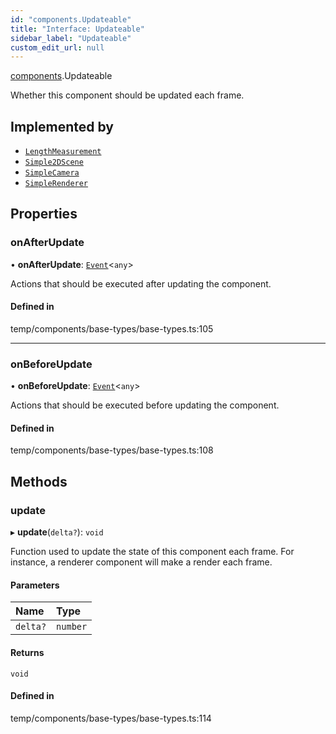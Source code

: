 ```yaml
---
id: "components.Updateable"
title: "Interface: Updateable"
sidebar_label: "Updateable"
custom_edit_url: null
---
```


[components](../modules/components.md).Updateable

Whether this component should be updated each frame.

## Implemented by

- [`LengthMeasurement`](../classes/components.LengthMeasurement.md)
- [`Simple2DScene`](../classes/components.Simple2DScene.md)
- [`SimpleCamera`](../classes/components.SimpleCamera.md)
- [`SimpleRenderer`](../classes/components.SimpleRenderer.md)

## Properties

### onAfterUpdate

• **onAfterUpdate**: [`Event`](../classes/components.Event.md)<`any`\>

Actions that should be executed after updating the component.

#### Defined in

temp/components/base-types/base-types.ts:105

___

### onBeforeUpdate

• **onBeforeUpdate**: [`Event`](../classes/components.Event.md)<`any`\>

Actions that should be executed before updating the component.

#### Defined in

temp/components/base-types/base-types.ts:108

## Methods

### update

▸ **update**(`delta?`): `void`

Function used to update the state of this component each frame. For
instance, a renderer component will make a render each frame.

#### Parameters

| Name | Type |
| :------ | :------ |
| `delta?` | `number` |

#### Returns

`void`

#### Defined in

temp/components/base-types/base-types.ts:114
